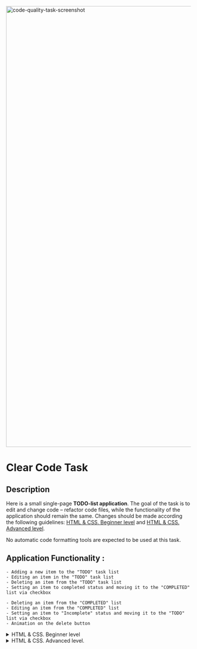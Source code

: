 <img width="1199" alt="code-quality-task-screenshot" src="https://user-images.githubusercontent.com/8201843/113413843-4080fb80-93c4-11eb-9f20-15e4b4c1e430.png">

# Clear Code Task

## Description

Here is a small single-page **TODO-list application**. The goal of the task is to edit and change code – refactor code files, while the functionality of the application should remain the same. Changes should be made according the following guidelines:  [HTML & CSS. Beginner level](#html-css-beginner-level) and [HTML & CSS. Advanced level](#html-css-advanced-level).

No automatic code formatting tools are expected to be used at this task.

## Application Functionality :

    - Adding a new item to the "TODO" task list
    - Editing an item in the "TODO" task list
    - Deleting an item from the "TODO" task list
    - Setting an item to completed status and moving it to the "COMPLETED" list via checkbox

    - Deleting an item from the "COMPLETED" list
    - Editing an item from the "COMPLETED" list
    - Setting an item to "Incomplete" status and moving it to the "TODO" list via checkbox
    - Animation on the delete button

<details id="html-css-beginner-level">

<summary>HTML & CSS. Beginner level</summary>

## 1. General HTML & CSS rules

### 1.1. Indentation

Always use two spaces for one indentation.
Do not use tabs for indentation and do not mix indentation types (tabs and spaces).

<details>
    <summary>Why?</summary>

Since there is a team of people working on projects, often the same project source code is displayed in different code editors. Problems start when different idempotent methods are used in the same file. Since each code editor displays tab indentation differently, a file which looks beautiful in your IDE may look quite ugly in another IDE.

</details>

```html
<ul>
  <li>Fantastic</li>
  <li>Great</li>
</ul>
```

```css
.example {
  color: blue;
}
```

### 1.2. Use lowercase

All HTML-tags, attributes and their values, CSS selectors, CSS properties and their values must be in lowercase. `<!DOCTYPE html>` is an exception to this rule.

```html
<!-- Not recommended -->
<SPAN CLASS="text-ROSE">Home</SPAN>

<!-- Recommended -->
<img src="google.png" alt="Google" />
```

```css
/* Not recommended */
color: #E5E5E5;

/* Recommended */
color: #e5e5e5;
```

### 1.3. Quotes in HTML & CSS files

Use double quotes instead of single quotes for HTML attributes and CSS properties.

```html
<!-- Not recommended -->
<a class='main-button main-button-secondary'>Sign in</a>

<!-- Recommended -->
<a class="main-button main-button-secondary">Sign in</a>
```

## 2. HTML

### 2.1. Formatting

Put every block, table or list element on a new line, regardless of their styles.

Indent each nested element, thus respecting the nesting ladder.
Inline elements can (but do not have to) be put to a new line and indented to improve code readability.

- Element `<em>` is used to highlight a substring on a paragraph. It can stay where it is, because it is an inline element.
- Element `<p>` is a block element, so it must be put on a new line.

```html
<blockquote>
  <p><em>Space</em>, the final frontier.</p>
</blockquote>
```

- List elements:

```html
<ul>
  <li>JavaScript</li>
  <li>TypeScript</li>
  <li>React.js</li>
</ul>
```

- Table elements:

```html
<table>
  <thead>
    <tr>
      <th scope="col">Income</th>
      <th scope="col">Taxes</th>
    </tr>
  </thead>
  <tbody>
    <tr>
      <td>$5.00</td>
      <td>$4.50</td>
    </tr>
    <tr>
      <td>$9.00</td>
      <td>$2.50</td>
    </tr>
  </tbody>
</table>
```

- Input and button elements are inline, but putting them on a new line will increase the code readability.

```html
<div>
  <input type="text" />
  <button>Add</button>
</div>
```

### 2.2. Document Type

Use HTML5.

HTML5 is recommended for all types of HTML files and is marked by the first tag in HTML file:
`<!DOCTYPE html>`

### 2.3. Named character references

Do not use named character references.

There is no sense in using named character references, such as `&mdash;`(&mdash;), `&rdquo;`(&rdquo;) or `&#x263a;`(&#x263a;), when all files use the same encoding (UTF-8).

The only exception to this rule - special symbols in HTML (e.g. `<` and `&`) and "invisible" characters (e.g. non-breaking space `&nbsp;`).

```html
<!-- Not recommended -->
<div>Euro sign: &ldquo;&eur;&rdquo;.</div>

 <!--  Recommended -->
<div>Euro sign: "€". </div>
```

### 2.4. 'type' attribute

Do not use `type` attribute when connecting styles and scripts (use it only if you connect not CSS or JS).

<details>
    <summary>Why?</summary>
    HTML5 uses 'text/css' and 'text/javascript' by default, so there is no need to use 'type' attribute.
    This works even in old browsers.
</details>

```html
<!--  Not recommended -->
<link rel="stylesheet" href="https://www.google.com/css/main.css" type="text/css" />

<!--  Recommended -->
<link rel="stylesheet" href="https://www.google.com/css/main.css" />
```

```html
<!--  Not recommended -->
<script
  src="https://www.google.com/js/gweb/analytics/autotrack.js"
  type="text/javascript"
></script>

<!--  Recommended -->
<script src="https://www.google.com/js/gweb/analytics/autotrack.js"></script>
```

## Optional recommendations:

### 2.5. HTML Line-Wrapping

Break long lines into multiple lines.

Breaking a long text into multiple lines may significantly increase code readability.

```html
<md-progress-circular
  md-mode="indeterminate"
  class="md-accent"
  ng-show="ctrl.loading"
  md-diameter="35"
>
</md-progress-circular>
```

## 3. CSS

### 3.1. Single style for selectors naming

Whichever style of name writing you choose, follow it throughout the project.

If you use BEM, stick to that notation without exception.

Otherwise, it is recommended that you use a hyphen to separate words in selectors and spell them in lower case, and all the words in the selector must be separated.

[More about BEM](https://en.bem.info/methodology/quick-start/)

```css
/* Not recommended: words “demo” and “image” are not separated */
.demoimage {
}

/* Not recommended: usage of underscore instead of hyphen */
.error_status {
}

/* Recommended */
#video-id {
}
.ads-sample {
}

/* Recommended for BEM */
.block-name__element-name_modifier-name {
}

.search-form__button {
}
```

### 3.2. Meaningful naming of identifiers and classes:

Use template or meaningful class names and identifiers.

Rather than relying on ciphers or describing an element's appearance, aim to convey the purpose behind its creation in the name of its class or identifier. Alternatively, assign a descriptive template name.

It is recommended to choose names that reflect the essence of the class because they are easier to understand and will likely not need to be changed in the future.

Template names are simply a naming option for elements that have no special purpose or are not distinct from their siblings. They are usually needed as "Helpers".

Using functional or template names reduces the need for unnecessary changes to the document or templates.

```css
/* Not recommended: has no meaning */
#yee-1901 {
}

/* Not recommended: appearance description */
.button-green {
}
.clear {
}
```

```css
/* Recommended: short and simple */
#gallery {
}
#login {
}
.video {
}

/* Recommended: template name */
.clearfix {
}
.alt {
}
```

### 3.3. Keep the names of identifiers and classes concise

For identifiers and classes, use names that are as long as necessary, but as short as possible.

Try to articulate exactly what the element is supposed to do, while being as concise as possible.

This use of classes and identifiers contributes to making code easier to understand and more efficient.

```css
/* Not recommended */
#navigation {
}
.atr {
}
```

```css
/* Recommended */
#nav {
}
.author {
}
```

### 3.4. Tag selectors

Do not use tag selectors (except for intentionally resetting the default styles).

It increases performance when applying styles by a browser.
[More details here](https://www.stevesouders.com/blog/2009/06/18/simplifying-css-selectors/)

You may want to change the tag you use to some other tag in the future, in which case you'll have to track down all the places where that tag is used in the styles and replace it with the new one, while using classes / id helps abstract your styles from the details of your html layout.

```css
/* Not recommended */
body {
}
ul#example {
}
div.error {
}

/* Recommended */
.page {
}
#example {
}
.error {
}
```

### 3.5. Indentation in blocks

Always indent the content of blocks.

Always indent any content in a block (blocks are separated by curly braces `{}`).
For example for rules within rules or declarations, to show hierarchy and make the code easier to understand.

```css
@media screen, projection {
  html {
    background: #fff;
    color: #444;
  }
}
```

### 3.6. Space after property name

Always use one space after (not before) a colon in properties.

```css
/* Not recommended */
h3 {
  font-size :16px;
  font-weight:bold;
}

/* Recommended */
h3 {
  font-size: 16px;
  font-weight: bold;
}
```

### 3.7. Semicolon after properties

Put semicolon after each property.

```css
/* Not recommended */
.test {
  display: block;
  height: 100px
}

/* Recommended */
.test {
  display: block;
  height: 100px;
}
```

### 3.8. Separate selectors and properties

Separate selectors and properties with a line break.

Start each selector or rule on a new line.

```css
/* Not recommended */
a:focus,
a:active {
  position: relative; top: 1px;
}

/* Recommended */
h1,
h2,
h3 {
  font-weight: normal;
  line-height: 3.2;
}
```
</details>


<details id="html-css-advanced-level">

<summary>HTML & CSS. Advanced level.</summary>

## 1. HTML

### 1.1. Semantics

Use HTML the way it was intended to be used.

Use tags as they should be used: `<h1-6>` for headings, `<p>` for paragraphs, `<a>` for links etc.
You should also use such elements as `<aside>`, `<section>`, `<article>`.

**Why?**

- This makes it easier to read, edit, and maintain code.
- Also, if your site opens on an e-book,
  semantic tags will help the parser parse your page elements into their intended components
  and display them correctly to the user.
- This is how you take care of all users:
  if the page is opened in the mode for people who can't see well, a special robot will read each element so the user can recognize the page content. This robot relies on the fair use of semantic tags.
  Otherwise, the reader will not be able to navigate through your site.
  (read more: [Accessibility](https://developer.mozilla.org/en-US/docs/Learn/Accessibility/HTML))
- Search engines Google, Yandex, Bing use semantic tags as keywords with which they better recognize the internal content of a page,
  and therefore rank such pages higher in search results.
  The higher your page ranks in a search query, the more users will visit it.
  [More on SEO](https://developer.mozilla.org/en-US/docs/Glossary/SEO)

```html
<!-- Not recommended -->
<div onclick="goToRecommendations();">All recommendations</div>

<!-- Recommended -->
<a href="recommendations/"> All recommendations </a>
```

### 1.2. Media alternatives

Always specify alternative content for multimedia.

Try to specify alternative content for multimedia:
For example, for pictures, videos, or animations defined with canvas.

For pictures, this is a meaningful alternative text (alt),
and for video and audio, transcripts and captions if possible.

**Note!** If `alt` is redundant for a picture, or if it is used only for decorative purposes in places,
where CSS cannot be used, _use the empty alternate text_ `alt=""`.

**Why?**

- The `alt` attribute is incredibly useful for accessibility:
  screen reader programs read this description to their visually impaired users,
  to let them know what is displayed on the page.
- This same description is also used by search engines (Google, Yandex) to identify their content and display it in their search results.
  So, this is another way to increase the number of users of your page.
- Plus, the description from `alt` is displayed on the page,
  if the image cannot be loaded for any reason:
  bad connection, content blocking or broken resource link.
- [Read more](https://moz.com/learn/seo/alt-text)

```html
<!-- Not recommended -->
<img src="spreadsheet.png" />

<!-- Recommended -->
<img src="spreadsheet.png" alt="Spreadsheet screenshot" />
```

The subtitle file is added using the `<track>` element:

```html
<video preload="auto" width="480" height="360" poster="cute-kitten-video.jpg">
  <source type="video/mp4" src="cute-kitten-video.mp4" />
  <source type="video/webm" src="cute-kitten-video.webm" />
  <track kind="captions" src="video-captions.vtt" />
</video>
```

## 2. CSS

### 2.1. BEM

Use BEM notation to form class names.

BEM (Block, Element, Modifier) is a component-based approach to web development. It is based on the principle of dividing an interface into independent blocks. It allows you to easily and quickly develop interfaces of any complexity and reuse existing code, avoiding "Copy-Paste".

BEM originated in Yandex, but has spread far beyond its borders.

Briefly, BEM is based on the idea of dividing any interface into blocks. The inseparable parts of the blocks are elements. Both have modifiers.

```html
<ul class="menu">
  <li
    class="
    menu__item"
  ></li>
  <li
    class="
    menu__item
    menu__item_active"
  ></li>
</ul>
```

As an example, let's look at the site menu. It can be in the header and on the side of the site - so it is a block. It has mandatory parts: menu list items, title - these are its elements. If some menu element is active, it is given a modifier.
</details>